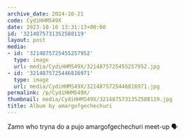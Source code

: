 ```yaml
---
archive_date: 2024-10-21
code: CydiHHMS49X
date: 2023-10-16 13:31:13+00:00
id: '3214875731352588119'
layout: post
media:
- id: '3214875725455257952'
  type: image
  url: media/CydiHHMS49X/3214875725455257952.jpg
- id: '3214875725446816971'
  type: image
  url: media/CydiHHMS49X/3214875725446816971.jpg
permalink: /p/CydiHHMS49X/
thumbnail: media/CydiHHMS49X/3214875731352588119.jpg
title: Album by amargofgechechuri
---
```


Zamn who tryna do a pujo amargofgechechuri meet-up 🗣️